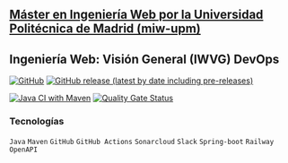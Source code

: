 ## [Máster en Ingeniería Web por la Universidad Politécnica de Madrid (miw-upm)](http://miw.etsisi.upm.es)
## Ingeniería Web: Visión General (IWVG) DevOps

[![GitHub](https://img.shields.io/github/license/miw-upm/iwvg-devops?color=informational)](https://github.com/alu0101233093/iwvg-devops-cruz-leonardo/blob/master/LICENSE.md)
[![GitHub release (latest by date including pre-releases)](https://img.shields.io/github/v/release/miw-upm/iwvg-devops?color=informational)](https://github.com/alu0101233093/iwvg-devops-cruz-leonardo/releases)

[![Java CI with Maven](https://github.com/alu0101233093/iwvg-devops-cruz-leonardo/actions/workflows/maven.yml/badge.svg)](https://github.com/alu0101233093/iwvg-devops-cruz-leonardo/actions/workflows/maven.yml)
[![Quality Gate Status](https://sonarcloud.io/api/project_badges/measure?project=alu0101233093_iwvg-devops-cruz-leonardo&metric=alert_status)](https://sonarcloud.io/summary/new_code?id=alu0101233093_iwvg-devops-cruz-leonardo)

### Tecnologías
`Java` `Maven` `GitHub` `GitHub Actions` `Sonarcloud` `Slack` `Spring-boot` `Railway` `OpenAPI`